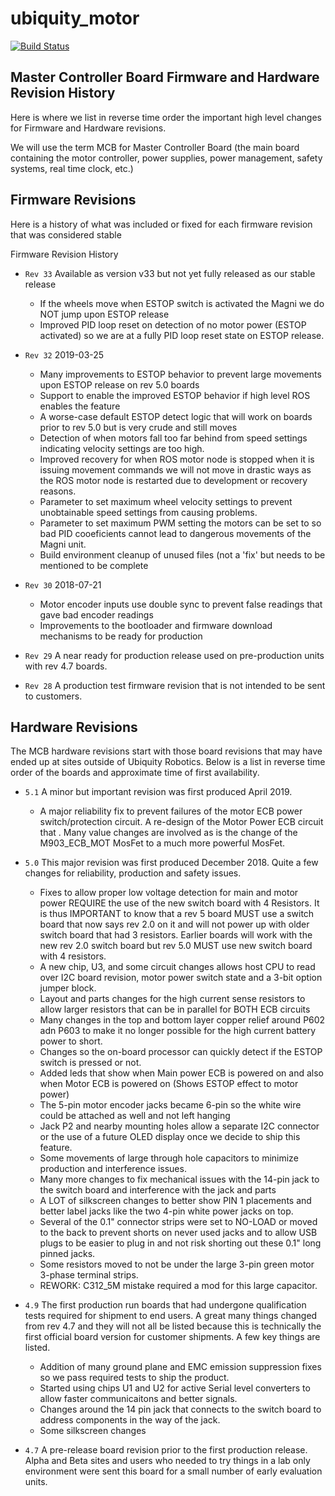# ubiquity_motor
[![Build Status](https://travis-ci.org/UbiquityRobotics/ubiquity_motor.svg?branch=indigo-devel)](https://travis-ci.org/UbiquityRobotics/ubiquity_motor)

## Master Controller Board Firmware and Hardware Revision History 

Here is where we list in reverse time order the important high level changes for Firmware and Hardware revisions.

We will use the term MCB for Master Controller Board (the main board containing the motor controller, power supplies, power management, safety systems, real time clock, etc.)

## Firmware Revisions

Here is a history of what was included or fixed for each firmware revision that was considered stable

Firmware Revision History

* `Rev 33`  Available as version v33 but not yet fully released as our stable release
    * If the wheels move when ESTOP switch is activated the Magni we do NOT jump upon ESTOP release
    * Improved PID loop reset on detection of no motor power (ESTOP activated) so we are at a fully PID loop reset state on ESTOP release.

* `Rev 32`  2019-03-25
    * Many improvements to ESTOP behavior to prevent large movements upon ESTOP release on rev 5.0 boards
    * Support to enable the improved ESTOP behavior if high level ROS enables the feature
    * A worse-case default ESTOP detect logic that will work on boards prior to rev 5.0 but is very crude and still moves
    * Detection of when motors fall too far behind from speed settings indicating velocity settings are too high.
    * Improved recovery for when ROS motor node is stopped when it is issuing movement commands we will not move in drastic ways as the ROS motor node is restarted due to development or recovery reasons.
    * Parameter to set maximum wheel velocity settings to prevent unobtainable speed settings from causing problems.
    * Parameter to set maximum PWM setting the motors can be set to so bad PID cooeficients cannot lead to dangerous movements of the Magni unit.
    * Build environment cleanup of unused files (not a 'fix' but needs to be mentioned to be complete

* `Rev 30`  2018-07-21
    * Motor encoder inputs use double sync to prevent false readings that gave bad encoder readings
    * Improvements to the bootloader and firmware download mechanisms to be ready for production

* `Rev 29`  A near ready for production release used on pre-production units with rev 4.7 boards. 

* `Rev 28`  A production test firmware revision that is not intended to be sent to customers.

## Hardware Revisions

The MCB hardware revisions start with those board revisions that may have ended up at sites outside of Ubiquity Robotics.   Below is a list in reverse time order of the boards and approximate time of first availability.


* `5.1` A minor but important revision was first produced April 2019.  
    * A major reliability fix to prevent failures of the motor ECB power switch/protection circuit. A re-design of the Motor Power ECB circuit that . Many value changes are involved as is the change of the M903_ECB_MOT MosFet to a much more powerful MosFet.

* `5.0` This major revision was first produced December 2018.  Quite a few changes for reliability, production and safety issues.
    * Fixes to allow proper low voltage detection for main and motor power REQUIRE the use of the new switch board with 4 Resistors.  It is thus IMPORTANT to know that a rev 5 board MUST use a switch board that now says rev 2.0 on it and will not power up with older switch board that had 3 resistors.  Earlier boards will work with the new rev 2.0 switch board but rev 5.0 MUST use new switch board with 4 resistors.
    * A new chip, U3, and some circuit changes allows host CPU to read over I2C board revision, motor power switch state and a 3-bit option jumper block.
    * Layout and parts changes for the high current sense resistors to allow larger resistors that can be in parallel for BOTH ECB circuits
    * Many changes in the top and bottom layer copper relief around P602 adn P603 to make it no longer possible for the high current battery power to short.
    * Changes so the on-board processor can quickly detect if the ESTOP switch is pressed or not.
    * Added leds that show when Main power ECB is powered on and also when Motor ECB is powered on (Shows ESTOP effect to motor power)
    * The 5-pin motor encoder jacks became 6-pin so the white wire could be attached as well and not left hanging
    * Jack P2 and nearby mounting holes allow a separate I2C connector or the use of a future OLED display once we decide to ship this feature.
    * Some movements of large through hole capacitors to minimize production and interference issues.  
    * Many more changes to fix mechanical issues with the 14-pin jack to the switch board and interference with the jack and parts
    * A LOT of silkscreen changes to better show PIN 1 placements and better label jacks like the two 4-pin white power jacks on top.
    * Several of the 0.1" connector strips were set to NO-LOAD or moved to the back to prevent shorts on never used jacks and to allow USB plugs to be easier to plug in and not risk shorting out these 0.1" long pinned jacks.
    * Some resistors moved to not be under the large 3-pin green motor 3-phase terminal strips.
    * REWORK:  C312_5M mistake required a mod for this large capacitor. 

* `4.9` The first production run boards that had undergone qualification tests required for shipment to end users.  A great many things changed from rev 4.7 and they will not all be listed because this is technically the first official board version for customer shipments.  A few key things are listed.
    * Addition of many ground plane and EMC emission suppression fixes so we pass required tests to ship the product.
    * Started using chips U1 and U2 for active Serial level converters to allow faster communicaitons and better signals.
    * Changes around the 14 pin jack that connects to the switch board to address components in the way of the jack.
    * Some silkscreen changes

* `4.7` A pre-release board revision prior to the first production release.  Alpha and Beta sites and users who needed to try things in a lab only environment were sent this board for a small number of early evaluation units.

